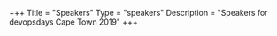 +++
Title = "Speakers"
Type = "speakers"
Description = "Speakers for devopsdays Cape Town 2019"
+++
